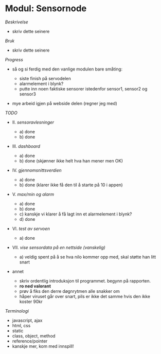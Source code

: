 # Modul: Sensornode

*Beskrivelse*
* skriv dette seinere

*Bruk*
* skriv dette seinere

*Progress*
* så og si ferdig med den vanlige modulen bare småting:
  * siste finish på servodelen
  * alarmelement i blynk?
  * putte inn noen faktiske sensorer istedenfor sensor1, sensor2 og sensor3

* mye arbeid igjen på webside delen (regner jeg med)

*TODO*
* II. *sensoravlesninger*
  * a) done
  * b) done
* III. *dashboard*
  * a) done
  * b) done (skjønner ikke helt hva han mener men OK)
* IV. *gjennomsnittsverdien*
  * a) done
  * b) done (klarer ikke få den til å starte på 10 i appen)
* V. *max/min og alarm*
  * a) done
  * b) done
  * c) kanskje vi klarer å få lagt inn et alarmelement i blynk?
  * d) done
* VI. *test av servoen*
  * a) done
* VII. *vise sensordata på en nettside (vanskelig)*
  * a) veldig spent på å se hva nilo kommer opp med, skal støtte han litt snart

* annet
  * skriv ordentlig introduksjon til programmet. begynn på rapporten.
  * **ro ned valorant**
  * prøv å fiks den derre døgnrytmen alle snakker om
  * håper viruset går over snart, pils er ikke det samme hvis den ikke koster 90kr

*Terminologi*
  * javascript, ajax
  * html, css
  * static
  * class, object, method
  * reference/pointer
  * kanskje mer, kom med innspill!
